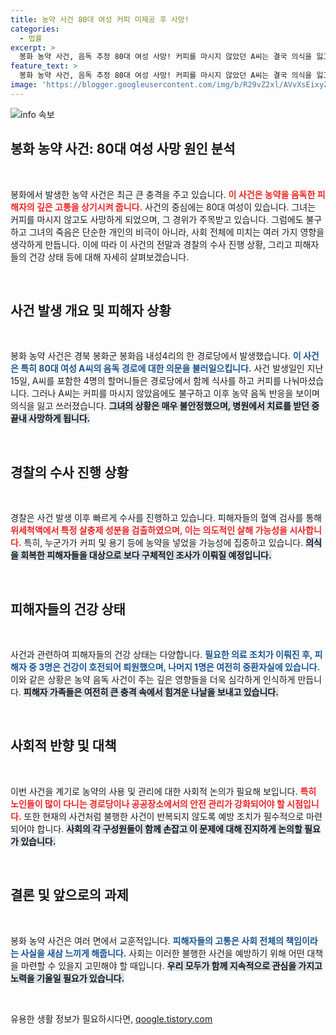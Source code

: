 ```yaml
---
title: 농약 사건 80대 여성 커피 미제공 후 사망!
categories:
  - 법률
excerpt: >
  봉화 농약 사건, 음독 추정 80대 여성 사망! 커피를 마시지 않았던 A씨는 결국 의식을 잃고 병원으로 이송됐으나, 사경을 헤매다 생을 마감했다. 경찰, 고의적 농약 투입 가능성에 수사 집중!
feature_text: >
  봉화 농약 사건, 음독 추정 80대 여성 사망! 커피를 마시지 않았던 A씨는 결국 의식을 잃고 병원으로 이송됐으나, 사경을 헤매다 생을 마감했다. 경찰, 고의적 농약 투입 가능성에 수사 집중!
image: 'https://blogger.googleusercontent.com/img/b/R29vZ2xl/AVvXsEixyZcFfHzMRdzZMjFBmAUKJYCLCGyLL1o632UiGVXcaFdKo_bkvkuCioo0uUKlGfBVcT3P84aROyZIXSBEx3Aw5nCQ3pTgDom1WDC4m8eifvWiAmWEEVb4x6G_l8C0QH225ldMjyaFvpxGEBGNO37VmDTDMHGhJPq73UglMfDca1-0aw/s1600/blogspot.png'
---
```


<p><img src="https://blogger.googleusercontent.com/img/b/R29vZ2xl/AVvXsEixyZcFfHzMRdzZMjFBmAUKJYCLCGyLL1o632UiGVXcaFdKo_bkvkuCioo0uUKlGfBVcT3P84aROyZIXSBEx3Aw5nCQ3pTgDom1WDC4m8eifvWiAmWEEVb4x6G_l8C0QH225ldMjyaFvpxGEBGNO37VmDTDMHGhJPq73UglMfDca1-0aw/s1600/blogspot.png" alt="info 속보" /></p>

<h2 data-ke-size="size26">봉화 농약 사건: 80대 여성 사망 원인 분석</h2>

<p data-ke-size="size16">&nbsp;</p>

<p>봉화에서 발생한 농약 사건은 최근 큰 충격을 주고 있습니다. <b><span style="color: #ee2323;">이 사건은 농약을 음독한 피해자의 깊은 고통을 상기시켜 줍니다.</span></b> 사건의 중심에는 80대 여성이 있습니다. 그녀는 커피를 마시지 않고도 사망하게 되었으며, 그 경위가 주목받고 있습니다. 그럼에도 불구하고 그녀의 죽음은 단순한 개인의 비극이 아니라, 사회 전체에 미치는 여러 가지 영향을 생각하게 만듭니다. 이에 따라 이 사건의 전말과 경찰의 수사 진행 상황, 그리고 피해자들의 건강 상태 등에 대해 자세히 살펴보겠습니다.</p>

<p data-ke-size="size16">&nbsp;</p>

<h2 data-ke-size="size26">사건 발생 개요 및 피해자 상황</h2>

<p data-ke-size="size16">&nbsp;</p>

<p>봉화 농약 사건은 경북 봉화군 봉화읍 내성4리의 한 경로당에서 발생했습니다. <b><span style="color: #1a5490;">이 사건은 특히 80대 여성 A씨의 음독 경로에 대한 의문을 불러일으킵니다.</span></b> 사건 발생일인 지난 15일, A씨를 포함한 4명의 할머니들은 경로당에서 함께 식사를 하고 커피를 나눠마셨습니다. 그러나 A씨는 커피를 마시지 않았음에도 불구하고 이후 농약 음독 반응을 보이며 의식을 잃고 쓰러졌습니다. <b><span style="background-color: #21538527;">그녀의 상황은 매우 불안정했으며, 병원에서 치료를 받던 중 끝내 사망하게 됩니다.</span></b></p>

<p data-ke-size="size16">&nbsp;</p>

<h2 data-ke-size="size26">경찰의 수사 진행 상황</h2>

<p data-ke-size="size16">&nbsp;</p>

<p>경찰은 사건 발생 이후 빠르게 수사를 진행하고 있습니다. 피해자들의 혈액 검사를 통해 <b><span style="color: #ee2323;">위세척액에서 특정 살충제 성분을 검출하였으며, 이는 의도적인 살해 가능성을 시사합니다.</span></b> 특히, 누군가가 커피 및 용기 등에 농약을 넣었을 가능성에 집중하고 있습니다. <b><span style="background-color: #21538527;">의식을 회복한 피해자들을 대상으로 보다 구체적인 조사가 이뤄질 예정입니다.</span></b></p>

<p data-ke-size="size16">&nbsp;</p>

<h2 data-ke-size="size26">피해자들의 건강 상태</h2>

<p data-ke-size="size16">&nbsp;</p>

<p>사건과 관련하여 피해자들의 건강 상태는 다양합니다. <b><span style="color: #1a5490;">필요한 의료 조치가 이뤄진 후, 피해자 중 3명은 건강이 호전되어 퇴원했으며, 나머지 1명은 여전히 중환자실에 있습니다.</span></b> 이와 같은 상황은 농약 음독 사건이 주는 깊은 영향들을 더욱 심각하게 인식하게 만듭니다. <b><span style="background-color: #21538527;">피해자 가족들은 여전히 큰 충격 속에서 힘겨운 나날을 보내고 있습니다.</span></b></p>

<p data-ke-size="size16">&nbsp;</p>

<h2 data-ke-size="size26">사회적 반향 및 대책</h2>

<p data-ke-size="size16">&nbsp;</p>

<p>이번 사건을 계기로 농약의 사용 및 관리에 대한 사회적 논의가 필요해 보입니다. <b><span style="color: #ee2323;">특히 노인들이 많이 다니는 경로당이나 공공장소에서의 안전 관리가 강화되어야 할 시점입니다.</span></b> 또한 현재의 사건처럼 불행한 사건이 반복되지 않도록 예방 조치가 필수적으로 마련되어야 합니다. <b><span style="background-color: #21538527;">사회의 각 구성원들이 함께 손잡고 이 문제에 대해 진지하게 논의할 필요가 있습니다.</span></b></p>

<p data-ke-size="size16">&nbsp;</p>

<h2 data-ke-size="size26">결론 및 앞으로의 과제</h2>

<p data-ke-size="size16">&nbsp;</p>

<p>봉화 농약 사건은 여러 면에서 교훈적입니다. <b><span style="color: #1a5490;">피해자들의 고통은 사회 전체의 책임이라는 사실을 새삼 느끼게 해줍니다.</span></b> 사회는 이러한 불행한 사건을 예방하기 위해 어떤 대책을 마련할 수 있을지 고민해야 할 때입니다. <b><span style="background-color: #21538527;">우리 모두가 함께 지속적으로 관심을 가지고 노력을 기울일 필요가 있습니다.</span></b></p>

<p data-ke-size="size16">&nbsp;</p>
유용한 생활 정보가 필요하시다면, <a href="https://qoogle.tistory.com" rel="dofollow">qoogle.tistory.com</a>


